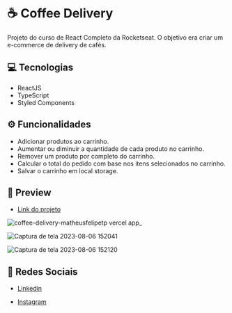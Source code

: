 # ☕ Coffee Delivery
Projeto do curso de React Completo da Rocketseat. O objetivo era criar um e-commerce de delivery de cafés.


## 💻 Tecnologias
- ReactJS
- TypeScript
- Styled Components
  

## ⚙️ Funcionalidades
- Adicionar produtos ao carrinho.
- Aumentar ou diminuir a quantidade de cada produto no carrinho.
- Remover um produto por completo do carrinho.
- Calcular o total do pedido com base nos itens selecionados no carrinho.
- Salvar o carrinho em local storage.


## 🎨 Preview

- <a href="https://coffee-delivery-matheusfelipetp.vercel.app/">Link do projeto</a>

![coffee-delivery-matheusfelipetp vercel app_](https://github.com/matheusfelipetp/coffee-delivery/assets/102761014/1b94beeb-5389-44bb-a87f-72d84642d064)

![Captura de tela 2023-08-06 152041](https://github.com/matheusfelipetp/coffee-delivery/assets/102761014/b5947c0f-d98d-44cf-b519-8e8b4594f557)

![Captura de tela 2023-08-06 152120](https://github.com/matheusfelipetp/coffee-delivery/assets/102761014/2f0d62bc-d31c-4df2-9ace-6caeb05c33d0)


## 📱 Redes Sociais
- [Linkedin](https://www.linkedin.com/in/matheusfelipetp/)

- [Instagram](https://www.instagram.com/matheusfelipetp/)
